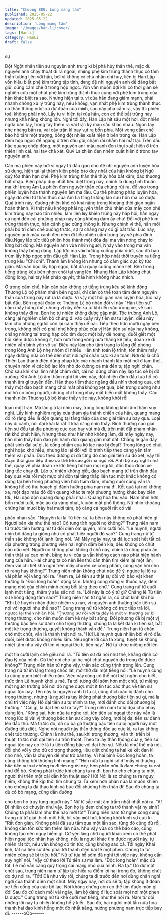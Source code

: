 ```yaml
---
title: "Chương 880: Lòng mang tâm"
published: 2025-05-22
updated: 2025-05-22
description: 'Lòng mang tâm'
image: '/images/han-li/cover/'
tags: [HanLi]
category: HanLi
draft: false
---
```


sự

Đột Ngột nhân tiên sư nguyên anh trung kì bị phá hủy thân thể,
mặc dù nguyên anh chạy thoát đi ra ngoài, nhưng phệ kim trùng
thành thục có tâm thần tương liên với hắn, bởi vì không có chủ
nhân chỉ huy, liền bị Hàn Lập vốn hiểu biết phệ kim trùng tập tính,
dùng đệ nhị nguyên anh dễ dàng bắt giữ, cũng cấm chế ở trong
hộp ngọc.
Vốn vẫn muốn đợi khi có thời gian sẽ nghiên cứu một chút phệ
kim trùng thành thục cùng với phệ kim trùng của hắn khác biệt ra
sao. Nhưng hiện tại tu vi của hắn đang giảm mạnh, phải nhanh
chóng xử lý trùng này, nếu không, vạn nhất phệ kim trùng thành
thục có thần thông vượt xa dự đoán của mình, sau này phá cấm
ra, vậy thì phiền toái không phải nhỏ.
Lấy tu vi hiện tại của hắn, còn có thể bắt trùng này nhưng khả
năng không lớn.
Nghĩ tới đây, Hàn Lập hít sâu một hơi, đột nhiên ngửa bàn tay,
trong tay thêm ra vài trận kỳ màu sắc khác nhau.
Ngón tay nhẹ nhàng bắn ra, vài cây trận kì bay vụt ra bốn phía.
Một vòng cấm chế bảo hộ tầm một trượng, bỗng đột nhiên xuất
hiện ở bên trong xe.
Hàn Lập đem hộp ngọc để ngang ở trên đầu gối, chậm rãi nhắm
hai mắt lại.
Trên đầu hắc quang chớp động, một nguyên anh màu xanh đen
thui xuất hiện ở trên thiên linh cái, hai tay chà xát, Quỷ La phiên
đen nhẻm xuất hiện ở trong tay nguyên anh.

Cán ma phiên này bởi vì ngay từ đầu giao cho đệ nhị nguyên anh
luyện hóa sử dụng, hiện tại lại thành kiện pháp bảo duy nhất của
hắn không bị Ngũ quỷ tỏa thần hạn chế.
Phệ kim trùng thân thể thủy hỏa bất xâm, đao thương bất nhập.
Biện pháp duy nhất tiêu diệt trùng này, chính là dùng tinh thuần
ma khí trong Âm La phiên đem nguyên thần của chúng rút ra, để
vào trong phiên luyện hóa thành nguyên âm ma đầu.
Cụ thể phương pháp luyện hóa, ngày đó đều từ thần thức của Âm
La tông trưởng lão sưu hồn mà có được.
Quá trình này, đương nhiên khó có khả năng trong khoảng thời
gian ngắn hoàn thành.
Kì thật nếu không phải nguyên thần chủ nhân của mấy con phệ
kim trùng này hao tổn nhiều, làm liên lụy khiến trùng này hấp hối,
hắn ngay cả nghĩ đến cái phương pháp này cũng không dám ấy
chứ!
Đối với phệ kim trùng thành thục, hắn cảnh giác cũng không ít.
Nhưng chính vì thế, hắn mới phải bố trí cấm chế xuống trước, sợ
ra chẳng may có gì bất trắc.
Lúc này, nguyên anh màu xanh đen ném đi tiểu phiên cầm trong
tay về phía đỉnh đầu.Ngay lấp tức tiêủ phiên hóa thành một đóa
đại ma vân nóng chảy lơ lửng bất động. Mà nguyên anh vừa nhún
người, Nhảy vào trong ma vân không thấy bóng dáng. Lập tức ma
vân hướng xuống phía dưới, sau đó bao trùm lấy hộp ngọc trên
đầu gối Hàn Lập.
Trong hộp nhất thời truyền ra tiếng trùng kêu "Chi chi". Thanh âm
không lớn nhưng có cảm giác cực kỳ tức giận.
Ma vân bọc lấy hộp ngọc, bắt đầu quay cuồng mãnh liệt. Bên
trong tiếng trùng kêu bén nhọn chói tai vang lên.
Nhưng Hàn Lập không chút động lòng, hai tay kết pháp quyết,
thân hình không nhúc nhích.

Ở trong cấm chế, hắn căn bản không sợ tiếng trùng kêu sẽ kinh
động Thương Lộ bộ phàm nhân bên ngoài, chỉ cần có thể toàn
tâm đem nguyên thần của trùng này rút ra là được.
Vì vậy một hồi gian nan luyện hóa, lúc này bắt đầu.
Bên ngoài đoàn xe Thương Lộ bộ nhân đối vị này "Hàn tiên sư"
cảm thấy hứng thú, nhưng vị này tiên sư từ khi tiến vào trong xe,
về sau không thấy đi ra. Bọn họ tự nhiên không được gặp mặt.
Tộc trưởng Anh Lộ, càng lại nghiêm cấm bộ chúng đi vào quấy
rầy tiên sư tu luyện, điều này làm cho những người còn lại cảm
thấy uể oải.
Tiếp theo hơn mười ngày bên trong, không biết có phải nhờ hồng
phúc của vị Hàn tiên sư này hay không, chẳng những tại trong
hạp cốc tìm được một bầy dê hoang, đuổi giết một hồi kiếm được
không ít, hơn nữa trong vòng nửa tháng kế tiếp, đoàn xe dĩ nhiên
vẫn bình yên vô sự.
Điều này làm cho tâm trạng lo lắng đề phòng trong lòng Anh Lộ
nhẹ nhõm đi nhiều.
Hắn tính toán lộ trình, tốn thêm mấy ngày đường nữa có thể đến
một nơi nghỉ chân cực kì an toàn. Nơi đó là chỗ Thiên Lan thánh
điện dùng pháp lực cực nhanh thành lập một nơi ở tạm thời,
chuyên môn vì các bộ lạc lớn nhỏ do đường xa mà đến tụ tập
nghỉ chân.
Chờ sau khi Khai linh nhật chấm dứt, cái nơi dừng chân này lập
tức sẽ bị dỡ xuống.
Khi Anh Lộ âm thầm nghĩ tới việc này, đột nhiên đỉnh đầu tựa hồ
có thanh âm gì truyền đến. Hắn theo tiềm thức ngẩng đầu nhìn
thoáng qua, chỉ thấy một đạo bạch mang chói mắt phá không xẹt
qua, bên trong dường như mơ hồ có bóng người, nhưng chỉ trong
nháy mắt biến mất không thấy.
Các thanh niên Thương Lộ bộ khác thấy việc này, không khỏi rối

loạn một trận.
Mà lão giả lại nhíu mày, trong lòng không khỏi âm thầm suy nghĩ.
Lấy kinh nghiệm ngày xưa tham gia thánh chiến của hắn, quang
mang đó rõ ràng đều là độn quang tại tầng thấp của cao giai tiên
sư bay qua. Loại này dị cảnh, nói đại khái là rất ít khả năng nhìn
thấy.
Bình thường cao giai tiên sư đều tại địa phương cực cao bay vút
mà đi, trên mặt đất phàm nhân rất khó phát hiện,
Nhưng theo như hắn nhớ không lầm, đã mấy ngày nay, hắn nhìn
thấy bốn đạo phi hành độn quang gần mặt đất. Chẳng lẽ gần đây
phát sinh đại sự gì, là cống phẩm của bộ lạc nào bị đoạt?
Trong lòng có chút nghi hoặc khó hiểu, nhưng lão lại đối với lộ
trình tiếp theo càng yên tâm thêm vài phần.
Dọc theo đường đi đã từng đó cao giai tiên sư dò xét, vậy thì
đoạn thời gian tiếp theo có thể kê cao gối mà ngủ rồi.
Anh Lộ suy nghĩ như thế, quay về phía đoàn xe lớn tiếng hô hào
mọi người, đốc thúc đoàn xe tăng tốc chạy đi.
Lão tự nhiên không biết, đạo bạch mang từ trên đỉnh đầu bay qua
vừa rồi một mực phi độn tại tầng thấp liên tục một khắc không có
dừng tại bên trong phương viên hơn trăm dặm, nhưng cuối cùng
vẫn là không hề có thu hoạch gì đành hướng phía nam mà đi. Kết
quả tại nơi không xa, một đạo màu đỏ độn quang khác từ một
phương hướng khác bay xiên tới.,
Hai đạo độn quang đụng phải nhau.
Quang hoa thu vào.
Nam nhìn hơn bốn mươi tuổi,
mặc áo da vàng nhạt, khuôn mặt phổ thông. Nữ nhìn khoảng
chừng hai mươi bảy hai mươi tám, bộ dáng cả người rất có vài

phần nhan sắc.
"Nguyên lai là Tú tiên sư, ta bên này không có phát hiện gì. Ngươi
bên kia như thế nào? Có tung tích người nọ không?" Trung niên
nam tử trước tiên hướng nữ tử đối diện ôm quyền, mỉm cười hỏi.
"Lê huynh, ngươi nhìn bộ dáng ta giống như có phát hiện người
đó sao?" Cung trang nữ tử thần sắc không tốt,lạnh lùng nói.
"Ai! Mấy ngày nay, ta đã lục soát hết tất cả địa phương trong
phương viên hai nghìn dặm bên kia, đều không có chút nào dấu
vết. Người nọ không phải không ở chỗ này, chính là công pháp ẩn
thân thật sự cao minh, bằng tu vi của ta vẫn không cách nào phát
hiện hành tung của hắn. Hai chúng ta có nên liên thủ cẩn thận tìm
kiếm lại một lần, đem vài chi tiết khả nghi trên mấy chuyến xe
cống phẩm, cũng vặn hỏi cho rõ ràng hay không?" Trung niên
nhân không chút nào để ý, ngược lại lộ ra vài phần vội vàng nói
ra.
"Xem ra, Lê tiên sư thật sự đối với bảo vật khen thưởng là "Độc
long hoàn" động tâm. Nhưng cũng đừng vì thuốc này, đem mạng
nhỏ của chính mình cùng bồi táng theo chứ." Cung trang nữ tử
cười lạnh một tiếng, thâm ý sâu sắc nói ra.
"Lời này là có ý tứ gì? Chẳng lẽ Tú tiên sư không động tâm sao?"
Trung niên hán tử ngẩn ra, có chút kinh khi hỏi.
"Khi Lê huynh nhận được nhiệm vụ này, vị nguyên anh thượng
bậc tiên sư nói với ngươi như thế nào?" Cung trang nữ tử không
có trực tiếp trả lời, ngược lại thản nhiên hỏi.
"Thượng sư nói với ta đây là một vị thượng sư bị trọng thương,
cho nên muốn đem kẻ này bắt sống. Đối phương đã bị một vị
thượng bậc tiên sư đánh cho trọng thương, chúng ta là kết đan kì
tiên sư, bắt một kẻ trọng thương, quyết không thành vấn đề."
Trung niên hán tử chần chờ một chút, vẫn là thành thật nói ra.
"Hừ! Lê huynh quả nhiên bởi vì rõ đầu đuôi, biết được không
nhiều lắm. Nếu nghe lời của ta xong, tuyệt sẽ không nhiệt tâm
như vậy đi tìm vị ngoại tộc tu tiên này." Nữ tử khóe miệng nổi lên

một tia cười lạnh chế giễu nói ra.
"Tú tiên sư đã nói như thế, khẳng định có đạo lý của mình. Có thể
nói cho tại hạ một chút nguyên do trong đó được không?" Trung
niên hán tử nghe vậy, thần sắc cũng trịnh trọng lên.
Cung trang nữ tử im lặng trong chốc lát, mới thở dài một tiếng
nói:
"Lê huynh cùng ta cũng quen biết nhiều năm. Việc này cũng có
thể nói thật ngôn cho biết, thức tỉnh Lê huynh khỏi u mê. Ta tới
tương đối sớm hơn một chút, từ miệng một người trưởng bối nơi
đó nghe được một ít tin tức xác thực về tiên sư ngoại tộc này. Tên
này là nguyên anh kì tu sĩ, cũng đích xác bị đánh cho trọng
thương, nhưng là người ra tay không phải thượng bậc tiên sư gì,
mà là chủ trì việc này Hô đại tiên sư tự mình ra tay, mới đánh cho
đối phương bị thương."
"Cái gì, là đại tiên sư ra tay?" Trung niên nam tử bị dọa cho nhảy
dựng lên.
"Kông sai, hơn nữa ta nghe nói, tên tiên sư ngoại tộc này vẫn là
trong lúc bị vài vị thượng bậc tiên sư cùng vây công, mới bị đại
tiên sư đánh lén đắc thủ. Mà trước đó, đã có ba gã thượng bậc
tiên sư bị người này một đường tiêu diệt. Nghe nói người này thần
thông độc ác cực kì, ra tay không chết tức thương. Chính là như
thế, sau khi trọng thương, vẫn thi triển bí thuật, trước mặt đại tiên
sư trốn thoát. Theo ta lấy thần thông của y, tiên sư ngoại tộc này
có lẽ là tu tiên đồng bậc với đại tiên sư. Nếu là như thế mà nói,
đối phó với y cho dù có trọng thương, tiêu diệt chúng ta hai kẻ kết
đan kì nho nhỏ, vẫn là chuyện dễ như trở bàn tay. Vì hai bình Độc
long hoàn, ta cũng không bồi thượng tính mạng!"
"Hơn nữa ta nghĩ sỡ dĩ mấy vị thượng bậc tiên sư sai chúng ta đi
tìm người này, hơn phân nửa là đem chúng ta coi như đồ bỏ.
Không phải trước khi chúng ta ra đi, bọn họ cho chúng ta một
người thi triển một cái dẫn hồn thuật sao? Hừ! Nói là sợ chúng ta
ra nguy hiểm, không thể kịp thời tìm chúng ta. Ta xem hơn phân
nửa là muốn khiến cho chúng ta đả thảo kinh xà bức đối phương
hiện thân đi! Sau đó chúng ta dù có bỏ mạng, cũng dẫn đường

cho bọn họ truy tung người này." Nữ tử sắc mặt âm trầm nhất
nhất nói ra.
"A! Dĩ nhiên có chuyện như vậy. Bọn họ lại đem chúng ta trở
thành vật hy sinh? Chúng ta phải làm như thế nào mới tốt." Trung
niên nam tử nghe xong cung trang nữ tử giải thích một hồi, hít
vào một hơi, không khỏi kinh sợ cực kì.
"Rất đơn giản. Không phải đã sưu tầm qua một lần sao, từng đó
cũng đủ rồi, không cần tốn sức tìm thêm lần nữa. Như vậy vừa có
thể báo cáo, cũng không tạo nên nguy hiểm gì. Cứ yên lặng chờ
người khác xem có thể phát hiện ngoại tộc nhân hay không, nếu
là người khác tìm đựơc người này, tự nhiên rất tốt, nếu vẫn không
có tin tức, cũng không sao cả. Tới ngày Khai linh, tất cả tiên sư
đều phải tới thánh điện bái tế một phen. Chúng ta tự nhiên cũng
sẽ bị triệu hồi." Nữ tử tựa hồ sớm đã nghĩ tới việc này, không cần
suy nghĩ nói.
"Vậy cứ theo lời Tú tiên sư mà làm. "Độc long hoàn" mặc dù tốt,
Lê mỗ vẫn càng quý trọng cái mạng nhỏ cuả mình. Đa tạ." Do dự
một chút sau, trung niên nam tử lập tức hiểu ra điểm lợi hại trong
đó, không chút do dự nói ra.
"Tốt! Đã như vầy rồi, chúng ta đi trước đến nơi dừng chân nghỉ
ngơi của thánh điện một chút. Mấy ngày nay, nơi đó sẽ tụ tập
không ít đòan xe tiến cống của các bộ lạc. Nói không chừng còn
có thể tìm được món gì đó! Sau đó cứ cách mỗi vài ngày, làm bộ
dáng đi lục soát mọi nơi một phen là được." Cung trang nữ tử khẽ
cười một tiếng, như thế nói ra.
Nam tử đối những lời này tự nhiên không hề ý kiến.
Sau đó, hai người một lần nữa hóa thành hai đạo kinh hồng một
đỏ nhất trắng, hướng phương nam trực tiếp bay đi.
------oOo------
